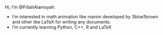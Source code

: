 Hi, I’m @FillahAlamsyah. 
- I’m interested in math animation like manim developed by 3blue1brown and other like LaTeX for writing any documents. 
- I’m currently learning Python, C++, R and LaTeX


<!---
FillahAlamsyah/FillahAlamsyah is a ✨ special ✨ repository because its `README.md` (this file) appears on your GitHub profile.
You can click the Preview link to take a look at your changes.
--->

